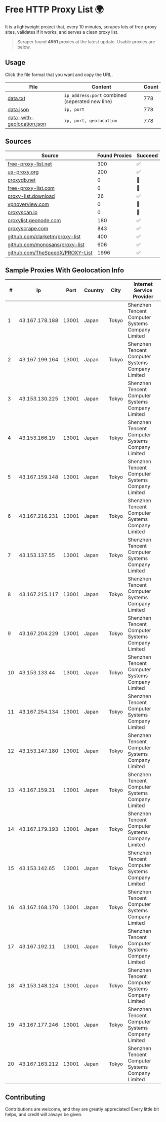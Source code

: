 
# Free HTTP Proxy List 🌍

It is a lightweight project that, every 10 minutes, scrapes lots of free-proxy sites, validates if it works, and serves a clean proxy list.


> Scraper found **4551** proxies at the latest update. Usable proxies are below.

## Usage

Click the file format that you want and copy the URL.


|File|Content|Count|
|----|-------|-----|
|[data.txt](https://raw.githubusercontent.com/themiralay/Proxy-List-World/master/data.txt)|`ip_address:port` combined (seperated new line)|778|
|[data.json](https://raw.githubusercontent.com/themiralay/Proxy-List-World/master/data.json)|`ip, port`|778|
|[data-with-geolocation.json](https://raw.githubusercontent.com/themiralay/Proxy-List-World/master/data-with-geolocation.json)|`ip, port, geolocation`|778|

## Sources

|Source|Found Proxies|Succeed|
|------|-------------|-------|
|[free-proxy-list.net](https://free-proxy-list.net)|300|✅|
|[us-proxy.org](https://www.us-proxy.org)|200|✅|
|[proxydb.net](http://proxydb.net)|0|🚫|
|[free-proxy-list.com](https://free-proxy-list.com/?page=&port=&type%5B%5D=http&type%5B%5D=https&up_time=0&search=Search)|0|🚫|
|[proxy-list.download](https://www.proxy-list.download/HTTP)|26|✅|
|[vpnoverview.com](https://vpnoverview.com/privacy/anonymous-browsing/free-proxy-servers)|0|🚫|
|[proxyscan.io](https://www.proxyscan.io)|0|🚫|
|[proxylist.geonode.com](https://proxylist.geonode.com/api/proxy-list?limit=300&page=1&sort_by=lastChecked&sort_type=desc&protocols=http,https)|180|✅|
|[proxyscrape.com](https://api.proxyscrape.com/v2/?request=displayproxies&protocol=http&timeout=10000&country=all&ssl=all&anonymity=all)|843|✅|
|[github.com/clarketm/proxy-list](https://raw.githubusercontent.com/clarketm/proxy-list/master/proxy-list-raw.txt)|400|✅|
|[github.com/monosans/proxy-list](https://raw.githubusercontent.com/monosans/proxy-list/main/proxies/http.txt)|606|✅|
|[github.com/TheSpeedX/PROXY-List](https://raw.githubusercontent.com/TheSpeedX/PROXY-List/master/http.txt)|1996|✅|


## Sample Proxies With Geolocation Info

|#|Ip|Port|Country|City|Internet Service Provider|
|-|--|----|-------|----|-------------------------|
|1|43.167.178.188|13001|Japan|Tokyo|Shenzhen Tencent Computer Systems Company Limited|
|2|43.167.199.164|13001|Japan|Tokyo|Shenzhen Tencent Computer Systems Company Limited|
|3|43.153.130.225|13001|Japan|Tokyo|Shenzhen Tencent Computer Systems Company Limited|
|4|43.153.166.19|13001|Japan|Tokyo|Shenzhen Tencent Computer Systems Company Limited|
|5|43.167.159.148|13001|Japan|Tokyo|Shenzhen Tencent Computer Systems Company Limited|
|6|43.167.216.231|13001|Japan|Tokyo|Shenzhen Tencent Computer Systems Company Limited|
|7|43.153.137.55|13001|Japan|Tokyo|Shenzhen Tencent Computer Systems Company Limited|
|8|43.167.215.117|13001|Japan|Tokyo|Shenzhen Tencent Computer Systems Company Limited|
|9|43.167.204.229|13001|Japan|Tokyo|Shenzhen Tencent Computer Systems Company Limited|
|10|43.153.133.44|13001|Japan|Tokyo|Shenzhen Tencent Computer Systems Company Limited|
|11|43.167.254.134|13001|Japan|Tokyo|Shenzhen Tencent Computer Systems Company Limited|
|12|43.153.147.180|13001|Japan|Tokyo|Shenzhen Tencent Computer Systems Company Limited|
|13|43.167.159.31|13001|Japan|Tokyo|Shenzhen Tencent Computer Systems Company Limited|
|14|43.167.179.193|13001|Japan|Tokyo|Shenzhen Tencent Computer Systems Company Limited|
|15|43.153.142.65|13001|Japan|Tokyo|Shenzhen Tencent Computer Systems Company Limited|
|16|43.167.168.170|13001|Japan|Tokyo|Shenzhen Tencent Computer Systems Company Limited|
|17|43.167.192.11|13001|Japan|Tokyo|Shenzhen Tencent Computer Systems Company Limited|
|18|43.153.148.124|13001|Japan|Tokyo|Shenzhen Tencent Computer Systems Company Limited|
|19|43.167.177.246|13001|Japan|Tokyo|Shenzhen Tencent Computer Systems Company Limited|
|20|43.167.163.212|13001|Japan|Tokyo|Shenzhen Tencent Computer Systems Company Limited|



## Contributing

Contributions are welcome, and they are greatly appreciated! Every
little bit helps, and credit will always be given.


